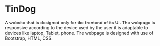 # TinDog
A website that is designed only for the frontend of its UI. 
The webpage is responsive according to the device used by the user it is adaptable to devices like laptop, Tablet, phone. 
The webpage is designed with use of Bootstrap, HTML, CSS.

